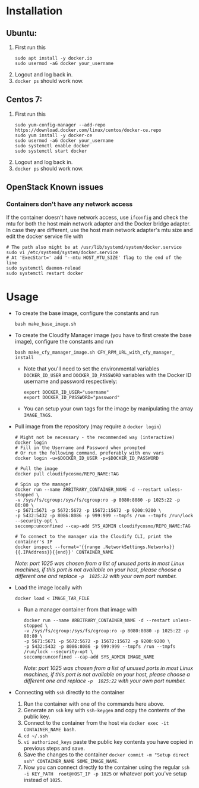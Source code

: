 # Installation
## Ubuntu:
1. First run this
    ```
    sudo apt install -y docker.io
    sudo usermod -aG docker your_username
    ```
1. Logout and log back in.
1. `docker ps` should work now.

## Centos 7:
1. First run this
    ```
    sudo yum-config-manager --add-repo https://download.docker.com/linux/centos/docker-ce.repo
    sudo yum install -y docker-ce
    sudo usermod -aG docker your_username
    sudo systemctl enable docker
    sudo systemctl start docker
    ```
2. Logout and log back in.
3. `docker ps` should work now.

## OpenStack Known issues
### Containers don't have any network access
If the container doesn't have network access, use `ifconfig` and check the mtu for both the host 
main network adapter and the Docker bridge adapter. In case they are different, use the host main 
network adapter's mtu size and edit the docker service file with
```
# The path also might be at /usr/lib/systemd/system/docker.service
sudo vi /etc/systemd/system/docker.service
# At 'ExecStart=' add '--mtu HOST_MTU_SIZE' flag to the end of the line
sudo systemctl daemon-reload
sudo systemctl restart docker
```

# Usage
- To create the base image, configure the constants and run
    ```
    bash make_base_image.sh
    ```

- To create the Cloudify Manager image (you have to first create the base image), configure the constants and run 
    ```
    bash make_cfy_manager_image.sh CFY_RPM_URL_with_cfy_manager_ install
    ``` 
  - Note that you'll need to set the environmental variables `DOCKER_ID_USER` and `DOCKER_ID_PASSWORD` variables with the Docker ID username and password respectively:
	  ```
	  export DOCKER_ID_USER="username"
	  export DOCKER_ID_PASSWORD="password"
	  ```
  - You can setup your own tags for the image by manipulating the array `IMAGE_TAGS`.
- Pull image from the repository (may require a `docker login`)
  ```
  # Might not be necessary - the recommended way (interactive)
  docker login
  # Fill in the Username and Password when prompted
  # Or run the following command, preferably with env vars
  docker login -u=$DOCKER_ID_USER -p=$DOCKER_ID_PASSWORD

  # Pull the image
  docker pull cloudifycosmo/REPO_NAME:TAG
  
  # Spin up the manager
  docker run --name ARBITRARY_CONTAINER_NAME -d --restart unless-stopped \
  -v /sys/fs/cgroup:/sys/fs/cgroup:ro -p 8080:8080 -p 1025:22 -p 80:80 \
  -p 5671:5671 -p 5672:5672 -p 15672:15672 -p 9200:9200 \
  -p 5432:5432 -p 8086:8086 -p 999:999 --tmpfs /run --tmpfs /run/lock --security-opt \
  seccomp:unconfined --cap-add SYS_ADMIN cloudifycosmo/REPO_NAME:TAG
  
  # To connect to the manager via the Cloudify CLI, print the container's IP
  docker inspect --format='{{range .NetworkSettings.Networks}}{{.IPAddress}}{{end}}' CONTAINER_NAME
  ```
  _Note: port 1025 was chosen from a list of unused ports in most Linux machines, if 
  this port is not available on your host, please choose a different one and replace `-p 
  1025:22` with your own port number._
- Load the image locally with
  ```
  docker load < IMAGE_TAR_FILE
  ```
  - Run a manager container from that image with
    ```
    docker run --name ARBITRARY_CONTAINER_NAME -d --restart unless-stopped \
    -v /sys/fs/cgroup:/sys/fs/cgroup:ro -p 8080:8080 -p 1025:22 -p 80:80 \
    -p 5671:5671 -p 5672:5672 -p 15672:15672 -p 9200:9200 \
    -p 5432:5432 -p 8086:8086 -p 999:999 --tmpfs /run --tmpfs /run/lock --security-opt \
    seccomp:unconfined --cap-add SYS_ADMIN IMAGE_NAME
    ```
    _Note: port 1025 was chosen from a list of unused ports in most Linux machines, if 
    this port is not available on your host, please choose a different one and replace `-p 
    1025:22` with your own port number._
- Connecting with `ssh` directly to the container
  1. Run the container with one of the commands here above.
  1. Generate an `ssh` key with `ssh-keygen` and copy the contents of the public key.
  1. Connect to the container from the host via `docker exec -it CONTAINER_NAME bash`.
  1. `cd ~/.ssh`
  1. `vi authorized_keys` paste the public key contents you have copied in previous steps 
  and save.
  1. Save the changes to the container `docker commit -m "Setup direct ssh" CONTAINER_NAME
   SOME_IMAGE_NAME`.
  1. Now you can connect directly to the container using the regular `ssh -i KEY_PATH 
  root@HOST_IP -p 1025` or whatever port you've setup instead of `1025`. 
